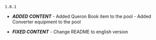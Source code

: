  `1.0.1`

-    ***ADDED CONTENT***
    - Added Queron Book item to the pool
    - Added Converter equipment to the pool

-    ***FIXED CONTENT***
    - Change README to english version
